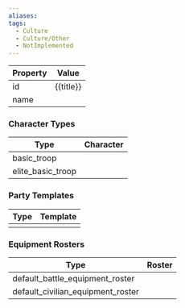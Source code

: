 ```yaml
---
aliases: 
tags:
  - Culture
  - Culture/Other
  - NotImplemented
---
```


| Property                  | Value     |
| ------------------------- | --------- |
| id                        | {{title}} |
| name                      |           |


### Character Types
| Type              | Character |
| ----------------- | --------- |
| basic_troop       |           |
| elite_basic_troop |           |

### Party Templates
| Type | Template |
| ---- | -------- |
|      |          |

### Equipment Rosters
| Type                              | Roster |
| --------------------------------- | ------ |
| default_battle_equipment_roster   |        |
| default_civilian_equipment_roster |        |